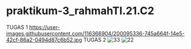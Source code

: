 # praktikum-3_rahmahTI.21.C2
TUGAS 1
https://user-images.githubusercontent.com/116366904/200095336-745a664f-14e5-42cf-86a2-0494d87c6b52.jpg
TUGAS 2
![33](https://user-images.githubusercontent.com/116366904/200095479-49c22e7b-951a-4c70-92d0-0705ecbe119e.jpg)
![22](https://user-images.githubusercontent.com/116366904/200095489-246cb22f-3ce7-4939-9586-5a416a8e7ec4.jpg)
